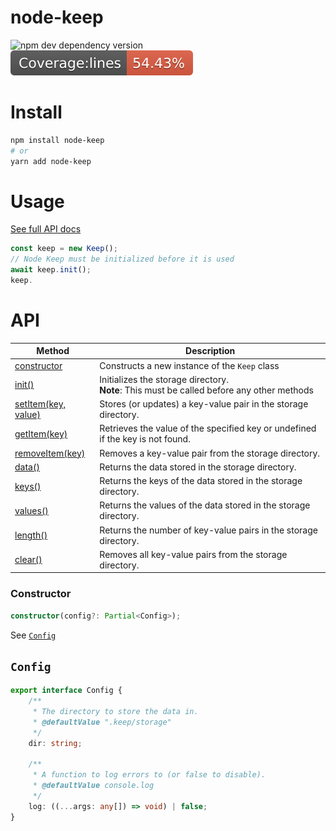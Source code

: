 # node-keep <img width="16" height="16" src="https://upload.wikimedia.org/wikipedia/commons/4/4c/Typescript_logo_2020.svg">

![npm dev dependency version](https://img.shields.io/npm/dependency-version/node-keep/dev/typescript)
![coverage](./lib/badges/badge-lines.svg)

# Install

```sh
npm install node-keep
# or
yarn add node-keep
```

# Usage

[See full API docs](#api)

```ts
const keep = new Keep();
// Node Keep must be initialized before it is used
await keep.init();
keep.
```

# API

| Method                          | Description                                                                                   |
| ------------------------------- | --------------------------------------------------------------------------------------------- |
| [constructor](#constructor)     | Constructs a new instance of the <code>Keep</code> class                                      |
| [init()](#init)                 | Initializes the storage directory.<br/>**Note**: This must be called before any other methods |
| [setItem(key, value)](#setitem) | Stores (or updates) a key-value pair in the storage directory.                                |
| [getItem(key)](#getitem)        | Retrieves the value of the specified key or undefined if the key is not found.                |
| [removeItem(key)](#removeitem)  | Removes a key-value pair from the storage directory.                                          |
| [data()](#data)                 | Returns the data stored in the storage directory.                                             |
| [keys()](#keys)                 | Returns the keys of the data stored in the storage directory.                                 |
| [values()](#values)             | Returns the values of the data stored in the storage directory.                               |
| [length()](#length)             | Returns the number of key-value pairs in the storage directory.                               |
| [clear()](#clear)               | Removes all key-value pairs from the storage directory.                                       |

### Constructor

```ts
constructor(config?: Partial<Config>);
```

See [`Config`](#config)

## `Config`

```ts
export interface Config {
	/**
	 * The directory to store the data in.
	 * @defaultValue ".keep/storage"
	 */
	dir: string;

	/**
	 * A function to log errors to (or false to disable).
	 * @defaultValue console.log
	 */
	log: ((...args: any[]) => void) | false;
}
```
